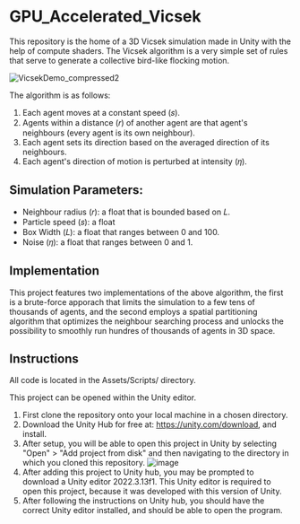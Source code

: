 # GPU_Accelerated_Vicsek

This repository is the home of a 3D Vicsek simulation made in Unity with the help of compute shaders. The Vicsek algorithm is a very simple set of rules that serve to generate a collective bird-like flocking motion.

![VicsekDemo_compressed2](https://github.com/RobertRuta/GPU_Accelerated_Vicsek/assets/77187208/ec5dab1b-01f1-4ddd-8197-08dc0e1bf5b2)

The algorithm is as follows:

1. Each agent moves at a constant speed (𝑠).
2. Agents within a distance (𝑟) of another agent are that agent's neighbours (every agent is its own neighbour).
3. Each agent sets its direction based on the averaged direction of its neighbours.
4. Each agent's direction of motion is perturbed at intensity (𝜂).

## Simulation Parameters:
 - Neighbour radius (𝑟): a float that is bounded based on 𝐿.
 - Particle speed (𝑠): a float
 - Box Width (𝐿): a float that ranges between 0 and 100.
 - Noise (𝜂): a float that ranges between 0 and 1.


## Implementation
This project features two implementations of the above algorithm, the first is a brute-force apporach that limits the simulation to a few tens of thousands of agents, and the second employs a spatial partitioning algorithm that optimizes the neighbour searching process and unlocks the possibility to smoothly run hundres of thousands of agents in 3D space.


## Instructions

All code is located in the Assets/Scripts/ directory.

This project can be opened within the Unity editor.
1. First clone the repository onto your local machine in a chosen directory.
2. Download the Unity Hub for free at: https://unity.com/download, and install.
3. After setup, you will be able to open this project in Unity by selecting "Open" > "Add project from disk" and then navigating to the directory in which you cloned this repository.
![image](https://github.com/RobertRuta/GPU_Accelerated_Vicsek/assets/77187208/73671f07-1478-4a05-b126-fe6317893aa6)
4. After adding this project to Unity hub, you may be prompted to download a Unity editor 2022.3.13f1. This Unity editor is required to open this project, because it was developed with this version of Unity.
5. After following the instructions on Unity hub, you should have the correct Unity editor installed, and should be able to open the program. 
